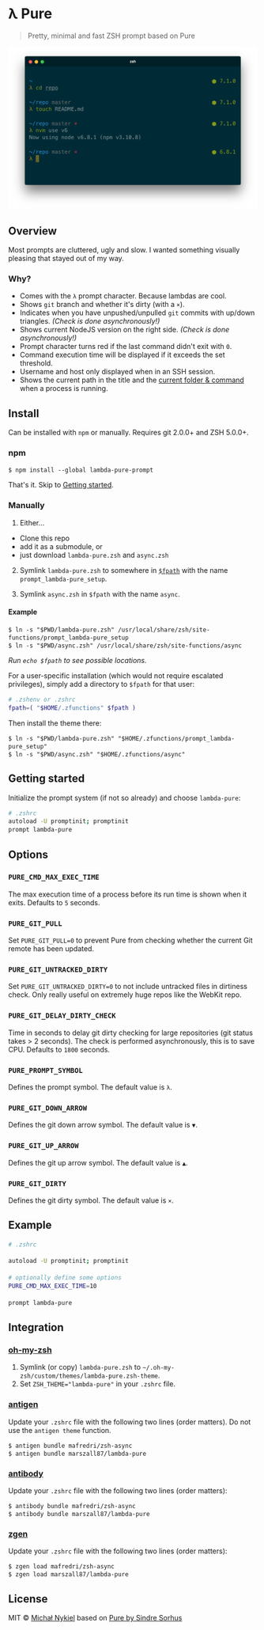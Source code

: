 # λ Pure

> Pretty, minimal and fast ZSH prompt based on Pure

<img src="screenshot.png" width="864">


## Overview

Most prompts are cluttered, ugly and slow. I wanted something visually pleasing that stayed out of my way.

### Why?

- Comes with the `λ` prompt character. Because lambdas are cool.
- Shows `git` branch and whether it's dirty (with a `×`).
- Indicates when you have unpushed/unpulled `git` commits with up/down triangles. *(Check is done asynchronously!)*
- Shows current NodeJS version on the right side. *(Check is done asynchronously!)*
- Prompt character turns red if the last command didn't exit with `0`.
- Command execution time will be displayed if it exceeds the set threshold.
- Username and host only displayed when in an SSH session.
- Shows the current path in the title and the [current folder & command](screenshot-title-cmd.png) when a process is running.

## Install

Can be installed with `npm` or manually. Requires git 2.0.0+ and ZSH 5.0.0+.

### npm

```console
$ npm install --global lambda-pure-prompt
```

That's it. Skip to [Getting started](#getting-started).

### Manually

1. Either…
  - Clone this repo
  - add it as a submodule, or
  - just download `lambda-pure.zsh` and `async.zsh`

2. Symlink `lambda-pure.zsh` to somewhere in [`$fpath`](http://www.refining-linux.org/archives/46/ZSH-Gem-12-Autoloading-functions/) with the name `prompt_lambda-pure_setup`.

3. Symlink `async.zsh` in `$fpath` with the name `async`.

#### Example

```console
$ ln -s "$PWD/lambda-pure.zsh" /usr/local/share/zsh/site-functions/prompt_lambda-pure_setup
$ ln -s "$PWD/async.zsh" /usr/local/share/zsh/site-functions/async
```
*Run `echo $fpath` to see possible locations.*

For a user-specific installation (which would not require escalated privileges), simply add a directory to `$fpath` for that user:

```sh
# .zshenv or .zshrc
fpath=( "$HOME/.zfunctions" $fpath )
```

Then install the theme there:

```console
$ ln -s "$PWD/lambda-pure.zsh" "$HOME/.zfunctions/prompt_lambda-pure_setup"
$ ln -s "$PWD/async.zsh" "$HOME/.zfunctions/async"
```


## Getting started

Initialize the prompt system (if not so already) and choose `lambda-pure`:

```sh
# .zshrc
autoload -U promptinit; promptinit
prompt lambda-pure
```


## Options

### `PURE_CMD_MAX_EXEC_TIME`

The max execution time of a process before its run time is shown when it exits. Defaults to `5` seconds.

### `PURE_GIT_PULL`

Set `PURE_GIT_PULL=0` to prevent Pure from checking whether the current Git remote has been updated.

### `PURE_GIT_UNTRACKED_DIRTY`

Set `PURE_GIT_UNTRACKED_DIRTY=0` to not include untracked files in dirtiness check. Only really useful on extremely huge repos like the WebKit repo.

### `PURE_GIT_DELAY_DIRTY_CHECK`

Time in seconds to delay git dirty checking for large repositories (git status takes > 2 seconds). The check is performed asynchronously, this is to save CPU. Defaults to `1800` seconds.

### `PURE_PROMPT_SYMBOL`

Defines the prompt symbol. The default value is `λ`.

### `PURE_GIT_DOWN_ARROW`

Defines the git down arrow symbol. The default value is `▼`.

### `PURE_GIT_UP_ARROW`

Defines the git up arrow symbol. The default value is `▲`.

### `PURE_GIT_DIRTY`

Defines the git dirty symbol. The default value is `×`.

## Example

```sh
# .zshrc

autoload -U promptinit; promptinit

# optionally define some options
PURE_CMD_MAX_EXEC_TIME=10

prompt lambda-pure
```

## Integration

### [oh-my-zsh](https://github.com/robbyrussell/oh-my-zsh)

1. Symlink (or copy) `lambda-pure.zsh` to `~/.oh-my-zsh/custom/themes/lambda-pure.zsh-theme`.
2. Set `ZSH_THEME="lambda-pure"` in your `.zshrc` file.

### [antigen](https://github.com/zsh-users/antigen)

Update your `.zshrc` file with the following two lines (order matters). Do not use the `antigen theme` function.

```console
$ antigen bundle mafredri/zsh-async
$ antigen bundle marszall87/lambda-pure
```

### [antibody](https://github.com/getantibody/antibody)

Update your `.zshrc` file with the following two lines (order matters):

```console
$ antibody bundle mafredri/zsh-async
$ antibody bundle marszall87/lambda-pure
```

### [zgen](https://github.com/tarjoilija/zgen)

Update your `.zshrc` file with the following two lines (order matters):

```console
$ zgen load mafredri/zsh-async
$ zgen load marszall87/lambda-pure
```

## License

MIT © [Michał Nykiel](https://github.com/marszall87)
based on [Pure by Sindre Sorhus](https://github.com/sindresorhus/pure)
